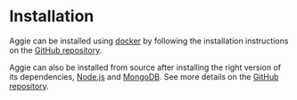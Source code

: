 # Installation  

Aggie can be installed using [docker](https://www.docker.com) by following the installation instructions on the [GitHub repository](https://github.com/TID-Lab/aggie#deployment-installation-via-docker).

Aggie can also be installed from source after installing the right version of its dependencies, [Node.js](https://nodejs.org/en/) and [MongoDB](https://www.mongodb.com/). See more details on the [GitHub repository](https://github.com/TID-Lab/aggie#development-installation).
